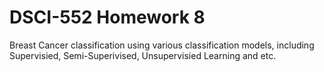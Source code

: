 # DSCI-552 Homework 8
Breast Cancer classification using various classification models, including Supervisied, Semi-Superivised, Unsupervisied Learning and etc. 
